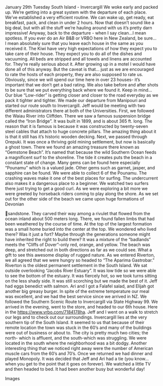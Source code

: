 January 29th Tuesday
South Island - Invercargill
We woke early and packed up. We’re getting into a great system with the departure of each
place. We’ve established a very efficient routine. We can wake up, get ready, eat breakfast,
pack, and clean in under 2 hours. Now that doesn’t sound like a big deal, but with all the stuff
we’re hauling around with us it’s pretty darn impressive! Anyway, back to the departure - when
I say clean…I mean spotless. If you ever do an Air B&B or VRBO here in New Zealand, be sure…
I mean absolutely sure that you leave each house in the same as you received it. The Kiwi
have very high expectations of how they expect you to take care of their house. They expect
you to do all of the dishes and vacuuming. All beds are stripped and all towels and linens are
accounted for. They’re really serious about it. After growing up in a motel I would have done
all of this anyway. But the caveat is that… just as we are encouraged to rate the hosts of each
property, they are also supposed to rate us. Obviously, since we will spend our time here in
over 23 houses- it’s important that we don’t get a bad rating. We also take before and after
shots to be sure that we put everything back where we found it. Keep in mind… Our blue
“Low-rider” is getting closer and closer to the road everyday as we pack it tighter and tighter.
We made our departure from Manipouri and started our route south to Invercargill. Jeff would
be meeting with two different administrators there at both of the Universities.
First, we followed the Waiau River into Cliffden. There we saw a famous suspension bridge
called the “Iron Bridge”. It was built in 1899, and is about 365 ft. long. The reason that it is
famous is because it was constructed by twenty-seven steel cables that attach to huge
concrete pillars. The amazing thing about it is that it still has it’s historic wooden decking.
Next, we passed through Orepuki. It was once a thriving gold mining settlement, but now is
basically a ghost town. There we found an amazing treasure there known as “Gemstone
Beach”. It’s named that because the wild Southern Ocean feeds a magnificent surf to the
shoreline. The tide it creates puts the beach in a constant state of change. Many gems can
be found here especially “Pounamu” which is a valued jade. Other gems such as garnet,
jasper, and sapphire can be found. We were able to collect 6 of the Pounamu. The crashing
waves make it one of the best places for surfing. The undercurrent also makes it a dangerous
place to a beginner. We watched two surfers there just trying to get a good curl. As we were
exploring a bit more we were greeted by horseback riders coming to play along the shore. As
we set out for the other side of the beach we came upon huge formations of Devonian

sandstone. They carved their way among a rivulet that flowed from the ocean inland about
500 meters long. There, we found fallen limbs that had been weathered by the course of time.
At the top of the largest formation was a small home buried into the center at the top. We
wondered who lived there? Was it just a fort? Maybe through the generations someone might
have inherited the right to build there? It was a mixture of the “badlands” meets the “Cliffs of
Dover”-only red, orange, and yellow. The beach was deep, and stretched out in both
directions as far as we could see. What a gift to see this awesome display of rugged nature.
As we entered Riverton, we all agreed that we were hungry so headed to “The Aparima
Gastrobar.” Riverton is the oldest permanent settlement in the South Island. We sat outside
overlooking “Jacobs River Estuary”. It was low tide so we were able to see the bottom of the
estuary. It was fiercely hot, so we took turns sitting on the less shady side. It was still scorching
but we made the best of it. Jeff had eggs benedict with salmon. Ari and I got a Falafel salad,
and Elijah got another big greasy burger. In spite of the extreme temperature our meal was
excellent, and we had the best service since we arrived in NZ.
We followed the Southern Scenic Route to Invercargill via State Highway 99. We arrived in the
evening, went to the store, and headed to our 6th house.
Here in the
https://www.vrbo.com/7184178ha. Jeff and I went on a walk to stretch our legs and to check
out our surroundings. Invercargill lies at the very southern tip of the South Island. It seemed to
us that because of their remote location the town was stuck in the 60’s and many of the
buildings were out of business or about to. The city is pretty much two cities; the north- which
is affluent, and the south-which was struggling. We were located in the south where the
neighborhood was a bit dodgy. Another interesting thing that we noticed right away were
the number of American muscle cars from the 60’s and 70’s.
Once we returned we had dinner and played Monopoly. It was decided that Jeff and Ari
had a tie (you know… when you get to the point that it goes on forever). We watched a little
TV and then headed to bed. It had been another busy but wonderful day!

Images

